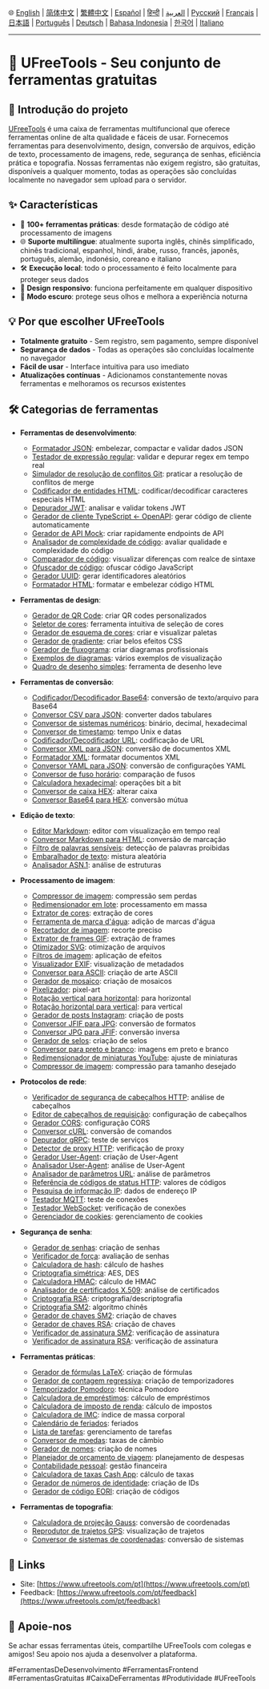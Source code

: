 🌐 [English](README.md) | [简体中文](README_zh-CN.md) | [繁體中文](README_zh-TW.md) | [Español](README_es.md) | [हिन्दी](README_hi.md) | [العربية](README_ar.md) | [Русский](README_ru.md) | [Français](README_fr.md) | [日本語](README_ja.md) | [Português](README_pt.md) | [Deutsch](README_de.md) | [Bahasa Indonesia](README_id.md) | [한국어](README_ko.md) | [Italiano](README_it.md)

---

# 🚀 UFreeTools - Seu conjunto de ferramentas gratuitas

## 📝 Introdução do projeto

[UFreeTools](https://www.ufreetools.com/pt) é uma caixa de ferramentas multifuncional que oferece ferramentas online de alta qualidade e fáceis de usar. Fornecemos ferramentas para desenvolvimento, design, conversão de arquivos, edição de texto, processamento de imagens, rede, segurança de senhas, eficiência prática e topografia. Nossas ferramentas não exigem registro, são gratuitas, disponíveis a qualquer momento, todas as operações são concluídas localmente no navegador sem upload para o servidor.

## ✨ Características

- 🔧 **100+ ferramentas práticas**: desde formatação de código até processamento de imagens
- 🌐 **Suporte multilíngue**: atualmente suporta inglês, chinês simplificado, chinês tradicional, espanhol, hindi, árabe, russo, francês, japonês, português, alemão, indonésio, coreano e italiano
- 🛠️ **Execução local**: todo o processamento é feito localmente para proteger seus dados
- 📱 **Design responsivo**: funciona perfeitamente em qualquer dispositivo
- 🌙 **Modo escuro**: protege seus olhos e melhora a experiência noturna

## 💡 Por que escolher UFreeTools

- **Totalmente gratuito** - Sem registro, sem pagamento, sempre disponível
- **Segurança de dados** - Todas as operações são concluídas localmente no navegador
- **Fácil de usar** - Interface intuitiva para uso imediato
- **Atualizações contínuas** - Adicionamos constantemente novas ferramentas e melhoramos os recursos existentes

## 🛠️ Categorias de ferramentas

- **Ferramentas de desenvolvimento**:
  - [Formatador JSON](https://www.ufreetools.com/pt/tool/json-formatter): embelezar, compactar e validar dados JSON
  - [Testador de expressão regular](https://www.ufreetools.com/pt/tool/regex-tester): validar e depurar regex em tempo real
  - [Simulador de resolução de conflitos Git](https://www.ufreetools.com/pt/tool/git-conflict-resolver): praticar a resolução de conflitos de merge
  - [Codificador de entidades HTML](https://www.ufreetools.com/pt/tool/html-entity-encoder): codificar/decodificar caracteres especiais HTML
  - [Depurador JWT](https://www.ufreetools.com/pt/tool/jwt-debugger): analisar e validar tokens JWT
  - [Gerador de cliente TypeScript ← OpenAPI](https://www.ufreetools.com/pt/tool/openapi-generator): gerar código de cliente automaticamente
  - [Gerador de API Mock](https://www.ufreetools.com/pt/tool/mock-api-generator): criar rapidamente endpoints de API
  - [Analisador de complexidade de código](https://www.ufreetools.com/pt/tool/code-complexity-analyzer): avaliar qualidade e complexidade do código
  - [Comparador de código](https://www.ufreetools.com/pt/tool/code-diff): visualizar diferenças com realce de sintaxe
  - [Ofuscador de código](https://www.ufreetools.com/pt/tool/code-obfuscator): ofuscar código JavaScript
  - [Gerador UUID](https://www.ufreetools.com/pt/tool/uuid-generator): gerar identificadores aleatórios
  - [Formatador HTML](https://www.ufreetools.com/pt/tool/html-formatter): formatar e embelezar código HTML

- **Ferramentas de design**:
  - [Gerador de QR Code](https://www.ufreetools.com/pt/tool/qr-code-generator): criar QR codes personalizados
  - [Seletor de cores](https://www.ufreetools.com/pt/tool/color-picker): ferramenta intuitiva de seleção de cores
  - [Gerador de esquema de cores](https://www.ufreetools.com/pt/tool/color-scheme-generator): criar e visualizar paletas
  - [Gerador de gradiente](https://www.ufreetools.com/pt/tool/gradient-generator): criar belos efeitos CSS
  - [Gerador de fluxograma](https://www.ufreetools.com/pt/tool/flowchart-generator): criar diagramas profissionais
  - [Exemplos de diagramas](https://www.ufreetools.com/pt/tool/diagram-examples): vários exemplos de visualização
  - [Quadro de desenho simples](https://www.ufreetools.com/pt/tool/simple-drawing-board): ferramenta de desenho leve

- **Ferramentas de conversão**:
  - [Codificador/Decodificador Base64](https://www.ufreetools.com/pt/tool/base64-encoder-decoder): conversão de texto/arquivo para Base64
  - [Conversor CSV para JSON](https://www.ufreetools.com/pt/tool/csv-json-converter): converter dados tabulares
  - [Conversor de sistemas numéricos](https://www.ufreetools.com/pt/tool/number-converter): binário, decimal, hexadecimal
  - [Conversor de timestamp](https://www.ufreetools.com/pt/tool/timestamp-converter): tempo Unix e datas
  - [Codificador/Decodificador URL](https://www.ufreetools.com/pt/tool/url-encode-decode): codificação de URL
  - [Conversor XML para JSON](https://www.ufreetools.com/pt/tool/xml-json-converter): conversão de documentos XML
  - [Formatador XML](https://www.ufreetools.com/pt/tool/xml-formatter): formatar documentos XML
  - [Conversor YAML para JSON](https://www.ufreetools.com/pt/tool/yaml-json-converter): conversão de configurações YAML
  - [Conversor de fuso horário](https://www.ufreetools.com/pt/tool/timezone-converter): comparação de fusos
  - [Calculadora hexadecimal](https://www.ufreetools.com/pt/tool/hex-bitwise-calculator): operações bit a bit
  - [Conversor de caixa HEX](https://www.ufreetools.com/pt/tool/hex-case-converter): alterar caixa
  - [Conversor Base64 para HEX](https://www.ufreetools.com/pt/tool/base64-hex-converter): conversão mútua

- **Edição de texto**:
  - [Editor Markdown](https://www.ufreetools.com/pt/tool/markdown-editor): editor com visualização em tempo real
  - [Conversor Markdown para HTML](https://www.ufreetools.com/pt/tool/markdown-to-html): conversão de marcação
  - [Filtro de palavras sensíveis](https://www.ufreetools.com/pt/tool/sensitive-word-filter): detecção de palavras proibidas
  - [Embaralhador de texto](https://www.ufreetools.com/pt/tool/text-shuffler): mistura aleatória
  - [Analisador ASN.1](https://www.ufreetools.com/pt/tool/asn1-structure-parser): análise de estruturas

- **Processamento de imagem**:
  - [Compressor de imagem](https://www.ufreetools.com/pt/tool/image-compressor): compressão sem perdas
  - [Redimensionador em lote](https://www.ufreetools.com/pt/tool/image-batch-resizer): processamento em massa
  - [Extrator de cores](https://www.ufreetools.com/pt/tool/image-color-extractor): extração de cores
  - [Ferramenta de marca d'água](https://www.ufreetools.com/pt/tool/image-watermark): adição de marcas d'água
  - [Recortador de imagem](https://www.ufreetools.com/pt/tool/image-cropper): recorte preciso
  - [Extrator de frames GIF](https://www.ufreetools.com/pt/tool/gif-frame-extractor): extração de frames
  - [Otimizador SVG](https://www.ufreetools.com/pt/tool/svg-optimizer): otimização de arquivos
  - [Filtros de imagem](https://www.ufreetools.com/pt/tool/image-filters): aplicação de efeitos
  - [Visualizador EXIF](https://www.ufreetools.com/pt/tool/image-exif-viewer): visualização de metadados
  - [Conversor para ASCII](https://www.ufreetools.com/pt/tool/image-to-ascii): criação de arte ASCII
  - [Gerador de mosaico](https://www.ufreetools.com/pt/tool/image-mosaic-generator): criação de mosaicos
  - [Pixelizador](https://www.ufreetools.com/pt/tool/image-pixelator): pixel-art
  - [Rotação vertical para horizontal](https://www.ufreetools.com/pt/tool/vertical-to-horizontal-image): para horizontal
  - [Rotação horizontal para vertical](https://www.ufreetools.com/pt/tool/horizontal-to-vertical-image): para vertical
  - [Gerador de posts Instagram](https://www.ufreetools.com/pt/tool/instagram-post-generator): criação de posts
  - [Conversor JFIF para JPG](https://www.ufreetools.com/pt/tool/jfif-to-jpg-converter): conversão de formatos
  - [Conversor JPG para JFIF](https://www.ufreetools.com/pt/tool/jpg-to-jfif-converter): conversão inversa
  - [Gerador de selos](https://www.ufreetools.com/pt/tool/seal-generator): criação de selos
  - [Conversor para preto e branco](https://www.ufreetools.com/pt/tool/black-white-image-converter): imagens em preto e branco
  - [Redimensionador de miniaturas YouTube](https://www.ufreetools.com/pt/tool/youtube-thumbnail-resizer): ajuste de miniaturas
  - [Compressor de imagem](https://www.ufreetools.com/pt/tool/reduce-image-size-in-kb-mb): compressão para tamanho desejado

- **Protocolos de rede**:
  - [Verificador de segurança de cabeçalhos HTTP](https://www.ufreetools.com/pt/tool/http-header-security-checker): análise de cabeçalhos
  - [Editor de cabeçalhos de requisição](https://www.ufreetools.com/pt/tool/request-header-editor): configuração de cabeçalhos
  - [Gerador CORS](https://www.ufreetools.com/pt/tool/cors-generator): configuração CORS
  - [Conversor cURL](https://www.ufreetools.com/pt/tool/curl-converter): conversão de comandos
  - [Depurador gRPC](https://www.ufreetools.com/pt/tool/grpc-debugger): teste de serviços
  - [Detector de proxy HTTP](https://www.ufreetools.com/pt/tool/http-proxy-detector): verificação de proxy
  - [Gerador User-Agent](https://www.ufreetools.com/pt/tool/user-agent-generator): criação de User-Agent
  - [Analisador User-Agent](https://www.ufreetools.com/pt/tool/user-agent-parser): análise de User-Agent
  - [Analisador de parâmetros URL](https://www.ufreetools.com/pt/tool/url-params-parser): análise de parâmetros
  - [Referência de códigos de status HTTP](https://www.ufreetools.com/pt/tool/http-status-code-lookup): valores de códigos
  - [Pesquisa de informação IP](https://www.ufreetools.com/pt/tool/ip-lookup): dados de endereço IP
  - [Testador MQTT](https://www.ufreetools.com/pt/tool/mqtt-tester): teste de conexões
  - [Testador WebSocket](https://www.ufreetools.com/pt/tool/websocket-tester): verificação de conexões
  - [Gerenciador de cookies](https://www.ufreetools.com/pt/tool/cookie-manager): gerenciamento de cookies

- **Segurança de senha**:
  - [Gerador de senhas](https://www.ufreetools.com/pt/tool/password-generator): criação de senhas
  - [Verificador de força](https://www.ufreetools.com/pt/tool/password-strength-checker): avaliação de senhas
  - [Calculadora de hash](https://www.ufreetools.com/pt/tool/hash-calculator): cálculo de hashes
  - [Criptografia simétrica](https://www.ufreetools.com/pt/tool/symmetric-crypto): AES, DES
  - [Calculadora HMAC](https://www.ufreetools.com/pt/tool/hmac-calculator): cálculo de HMAC
  - [Analisador de certificados X.509](https://www.ufreetools.com/pt/tool/x509-certificate-parser): análise de certificados
  - [Criptografia RSA](https://www.ufreetools.com/pt/tool/rsa-encryption-decryption): criptografia/descriptografia
  - [Criptografia SM2](https://www.ufreetools.com/pt/tool/sm2-encryption-decryption): algoritmo chinês
  - [Gerador de chaves SM2](https://www.ufreetools.com/pt/tool/sm2-key-pair-generator): criação de chaves
  - [Gerador de chaves RSA](https://www.ufreetools.com/pt/tool/rsa-key-pair-generator): criação de chaves
  - [Verificador de assinatura SM2](https://www.ufreetools.com/pt/tool/sm2-signature-verifier): verificação de assinatura
  - [Verificador de assinatura RSA](https://www.ufreetools.com/pt/tool/rsa-signature-verifier): verificação de assinatura

- **Ferramentas práticas**:
  - [Gerador de fórmulas LaTeX](https://www.ufreetools.com/pt/tool/latex-equation-generator): criação de fórmulas
  - [Gerador de contagem regressiva](https://www.ufreetools.com/pt/tool/countdown-generator): criação de temporizadores
  - [Temporizador Pomodoro](https://www.ufreetools.com/pt/tool/pomodoro-timer): técnica Pomodoro
  - [Calculadora de empréstimos](https://www.ufreetools.com/pt/tool/loan-calculator): cálculo de empréstimos
  - [Calculadora de imposto de renda](https://www.ufreetools.com/pt/tool/income-tax-calculator): cálculo de impostos
  - [Calculadora de IMC](https://www.ufreetools.com/pt/tool/bmi-calculator): índice de massa corporal
  - [Calendário de feriados](https://www.ufreetools.com/pt/tool/holiday-calendar): feriados
  - [Lista de tarefas](https://www.ufreetools.com/pt/tool/todo-list): gerenciamento de tarefas
  - [Conversor de moedas](https://www.ufreetools.com/pt/tool/currency-converter): taxas de câmbio
  - [Gerador de nomes](https://www.ufreetools.com/pt/tool/name-generator): criação de nomes
  - [Planejador de orçamento de viagem](https://www.ufreetools.com/pt/tool/travel-budget-planner): planejamento de despesas
  - [Contabilidade pessoal](https://www.ufreetools.com/pt/tool/personal-account-book): gestão financeira
  - [Calculadora de taxas Cash App](https://www.ufreetools.com/pt/tool/cash-app-fee-calculator): cálculo de taxas
  - [Gerador de números de identidade](https://www.ufreetools.com/pt/tool/id-card-number-generator): criação de IDs
  - [Gerador de código EORI](https://www.ufreetools.com/pt/tool/unified-social-credit-code-generator): criação de códigos

- **Ferramentas de topografia**:
  - [Calculadora de projeção Gauss](https://www.ufreetools.com/pt/tool/gauss-projection-calculator): conversão de coordenadas
  - [Reprodutor de trajetos GPS](https://www.ufreetools.com/pt/tool/gps-track-replay): visualização de trajetos
  - [Conversor de sistemas de coordenadas](https://www.ufreetools.com/pt/tool/coordinate-system-converter): conversão de sistemas

## 🔗 Links

- Site: [https://www.ufreetools.com/pt](https://www.ufreetools.com/pt)
- Feedback: [https://www.ufreetools.com/pt/feedback](https://www.ufreetools.com/pt/feedback)

## 🙏 Apoie-nos

Se achar essas ferramentas úteis, compartilhe UFreeTools com colegas e amigos! Seu apoio nos ajuda a desenvolver a plataforma.

#FerramentasDeDesenvolvimento #FerramentasFrontend #FerramentasGratuitas #CaixaDeFerramentas #Produtividade #UFreeTools